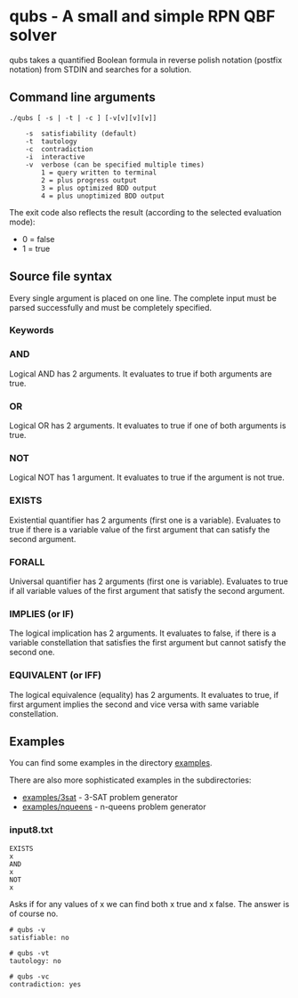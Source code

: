 # qubs - A small and simple RPN QBF solver

qubs takes a quantified Boolean formula in reverse polish notation
(postfix notation) from STDIN and searches for a solution.

## Command line arguments

```
./qubs [ -s | -t | -c ] [-v[v][v][v]]

	-s	satisfiability (default)
	-t	tautology
	-c	contradiction
	-i	interactive
	-v	verbose (can be specified multiple times)
		1 =	query written to terminal
		2 =	plus progress output
		3 =	plus optimized BDD output
		4 =	plus unoptimized BDD output
```

The exit code also reflects the result (according to the selected evaluation mode):

* 0 = false
* 1 = true

## Source file syntax

Every single argument is placed on one line. The complete input must
be parsed successfully and must be completely specified.

### Keywords

### AND

Logical AND has 2 arguments. It evaluates to true if both arguments are true.

### OR

Logical OR has 2 arguments. It evaluates to true if one of both arguments is true.

### NOT

Logical NOT has 1 argument. It evaluates to true if the argument is not true.

### EXISTS

Existential quantifier has 2 arguments (first one is a variable). Evaluates to true
if there is a variable value of the first argument that can satisfy the second argument.

### FORALL

Universal quantifier has 2 arguments (first one is variable). Evaluates to true
if all variable values of the first argument that satisfy the second argument.

### IMPLIES (or IF)

The logical implication has 2 arguments. It evaluates to false, if there is a variable
constellation that satisfies the first argument but cannot satisfy the second one.

### EQUIVALENT (or IFF)

The logical equivalence (equality) has 2 arguments. It evaluates to true, if first argument
implies the second and vice versa with same variable constellation.

## Examples

You can find some examples in the directory [examples](https://github.com/nakal/qubs/tree/master/examples).

There are also more sophisticated examples in the subdirectories:

* [examples/3sat](https://github.com/nakal/qubs/tree/master/examples/3sat) - 3-SAT problem generator
* [examples/nqueens](https://github.com/nakal/qubs/tree/master/examples/nqueens) - n-queens problem generator

### input8.txt

```
EXISTS
x
AND
x
NOT
x
```

Asks if for any values of x we can find both x true and x false. The answer is of course no.

```
# qubs -v
satisfiable: no
```

```
# qubs -vt
tautology: no
```

```
# qubs -vc
contradiction: yes
```


